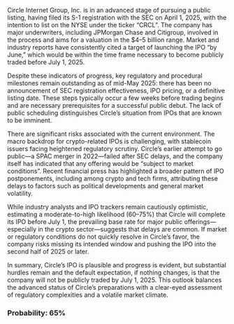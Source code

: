 Circle Internet Group, Inc. is in an advanced stage of pursuing a public listing, having filed its S-1 registration with the SEC on April 1, 2025, with the intention to list on the NYSE under the ticker “CRCL”. The company has major underwriters, including JPMorgan Chase and Citigroup, involved in the process and aims for a valuation in the $4–5 billion range. Market and industry reports have consistently cited a target of launching the IPO “by June,” which would be within the time frame necessary to become publicly traded before July 1, 2025.

Despite these indicators of progress, key regulatory and procedural milestones remain outstanding as of mid-May 2025: there has been no announcement of SEC registration effectiveness, IPO pricing, or a definitive listing date. These steps typically occur a few weeks before trading begins and are necessary prerequisites for a successful public debut. The lack of public scheduling distinguishes Circle’s situation from IPOs that are known to be imminent.

There are significant risks associated with the current environment. The macro backdrop for crypto-related IPOs is challenging, with stablecoin issuers facing heightened regulatory scrutiny. Circle’s earlier attempt to go public—a SPAC merger in 2022—failed after SEC delays, and the company itself has indicated that any offering would be “subject to market conditions”. Recent financial press has highlighted a broader pattern of IPO postponements, including among crypto and tech firms, attributing these delays to factors such as political developments and general market volatility.

While industry analysts and IPO trackers remain cautiously optimistic, estimating a moderate-to-high likelihood (60–75%) that Circle will complete its IPO before July 1, the prevailing base rate for major public offerings—especially in the crypto sector—suggests that delays are common. If market or regulatory conditions do not quickly resolve in Circle’s favor, the company risks missing its intended window and pushing the IPO into the second half of 2025 or later.

In summary, Circle’s IPO is plausible and progress is evident, but substantial hurdles remain and the default expectation, if nothing changes, is that the company will not be publicly traded by July 1, 2025. This outlook balances the advanced status of Circle’s preparations with a clear-eyed assessment of regulatory complexities and a volatile market climate.

### Probability: 65%